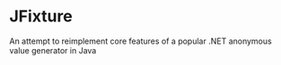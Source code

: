 JFixture
========

An attempt to reimplement core features of a popular .NET anonymous value generator in Java

